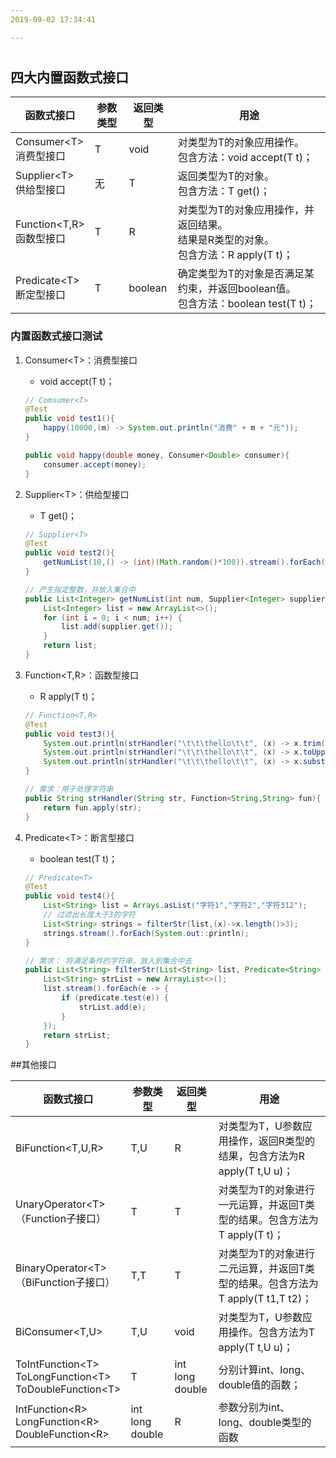 ```yaml
---
2019-09-02 17:34:41

---
```


#



## 四大内置函数式接口

| 函数式接口                      | 参数类型 | 返回类型 | 用途                                                         |
| ------------------------------- | -------- | -------- | ------------------------------------------------------------ |
| Consumer\<T\><br />消费型接口   | T        | void     | 对类型为T的对象应用操作。<br />包含方法：void accept(T t)；  |
| Supplier\<T\><br />供给型接口   | 无       | T        | 返回类型为T的对象。<br />包含方法：T get()；                 |
| Function\<T,R\><br />函数型接口 | T        | R        | 对类型为T的对象应用操作，并返回结果。<br />结果是R类型的对象。<br />包含方法：R apply(T t)； |
| Predicate\<T\><br />断定型接口  | T        | boolean  | 确定类型为T的对象是否满足某约束，并返回boolean值。<br />包含方法：boolean test(T t)； |



### 内置函数式接口测试

1. Consumer\<T\>：消费型接口

   - void accept(T t)；

   ```java
   // Comsumer<T>
   @Test
   public void test1(){
       happy(10000,(m) -> System.out.println("消费" + m + "元"));
   }
   
   public void happy(double money, Consumer<Double> consumer){
       consumer.accept(money);
   }
   ```

2. Supplier\<T\>：供给型接口

   - T get()；

   ```java
   // Supplier<T>
   @Test
   public void test2(){
       getNumList(10,() -> (int)(Math.random()*100)).stream().forEach(System.out::println);
   }
   
   // 产生指定整数，并放入集合中
   public List<Integer> getNumList(int num, Supplier<Integer> supplier){
       List<Integer> list = new ArrayList<>();
       for (int i = 0; i < num; i++) {
           list.add(supplier.get());
       }
       return list;
   }
   ```

3. Function<T,R>：函数型接口

   - R apply(T t)；

   ```java
   // Function<T,R>
   @Test
   public void test3(){
       System.out.println(strHandler("\t\t\thello\t\t", (x) -> x.trim()));
       System.out.println(strHandler("\t\t\thello\t\t", (x) -> x.toUpperCase()));
       System.out.println(strHandler("\t\t\thello\t\t", (x) -> x.substring(2,4)));
   }
   
   // 需求：用于处理字符串
   public String strHandler(String str, Function<String,String> fun){
       return fun.apply(str);
   }
   ```

4. Predicate\<T\>：断言型接口

   - boolean test(T t)；
   
   ```java
   // Predicate<T>
   @Test
   public void test4(){
       List<String> list = Arrays.asList("字符1","字符2","字符312");
       // 过滤出长度大于3的字符
       List<String> strings = filterStr(list,(x)->x.length()>3);
       strings.stream().forEach(System.out::println);
   }
   
   // 需求： 将满足条件的字符串，放入到集合中去
   public List<String> filterStr(List<String> list, Predicate<String> predicate){
       List<String> strList = new ArrayList<>();
       list.stream().forEach(e -> {
           if (predicate.test(e)) {
               strList.add(e);
           }
       });
       return strList;
   }
   ```



##其他接口

| 函数式接口                                                   | 参数类型                  | 返回类型                  | 用途                                                         |
| ------------------------------------------------------------ | ------------------------- | ------------------------- | ------------------------------------------------------------ |
| BiFunction<T,U,R>                                            | T,U                       | R                         | 对类型为T，U参数应用操作，返回R类型的结果，包含方法为R apply(T t,U u)； |
| UnaryOperator\<T\><br />（Function子接口）                   | T                         | T                         | 对类型为T的对象进行一元运算，并返回T类型的结果。包含方法为T apply(T t)； |
| BinaryOperator\<T><br />（BiFunction子接口）                 | T,T                       | T                         | 对类型为T的对象进行二元运算，并返回T类型的结果。包含方法为T apply(T t1,T t2)； |
| BiConsumer<T,U>                                              | T,U                       | void                      | 对类型为T，U参数应用操作。包含方法为T apply(T t,U u)；       |
| ToIntFunction\<T><br />ToLongFunction\<T><br />ToDoubleFunction\<T> | T                         | int<br />long<br />double | 分别计算int、long、double值的函数；                          |
| IntFunction\<R><br />LongFunction\<R><br />DoubleFunction\<R> | int<br />long<br />double | R                         | 参数分别为int、long、double类型的函数                        |